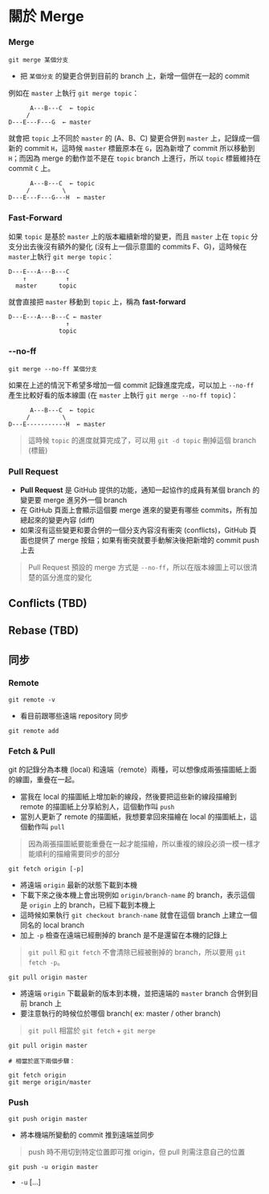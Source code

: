 關於 Merge
=========

### Merge

```
git merge 某個分支
```

* 把 `某個分支` 的變更合併到目前的 branch 上，新增一個併在一起的 commit

例如在 `master` 上執行 `git merge topic`：


```
      A---B---C  ← topic
     /
D---E---F---G  ← master
```

就會把 `topic` 上不同於 `master` 的 (A、B、C) 變更合併到 `master` 上，記錄成一個新的 commit `H`，這時候 `master` 標籤原本在 `G`，因為新增了 commit 所以移動到 `H`；而因為 merge 的動作並不是在 `topic` branch 上進行，所以 `topic` 標籤維持在 commit `C` 上。

```
      A---B---C  ← topic
     /         \
D---E---F---G---H  ← master
```

### Fast-Forward

如果 `topic` 是基於 `master` 上的版本繼續新增的變更，而且 `master` 上在 `topic` 分支分出去後沒有額外的變化 (沒有上一個示意圖的 commits F、G)，這時候在 `master`上執行 `git merge topic`：

```
D---E---A---B---C
    ↑           ↑
  master      topic
```

就會直接把 `master` 移動到 `topic` 上，稱為 **fast-forward**

```
D---E---A---B---C ← master
                ↑
              topic
```

### --no-ff

```
git merge --no-ff 某個分支
```

如果在上述的情況下希望多增加一個 commit 記錄進度完成，可以加上 `--no-ff` 產生比較好看的版本線圖 (在 `master` 上執行 `git merge --no-ff topic`)：

```
      A---B---C  ← topic
     /         \
D---E-----------H  ← master
```

> 這時候 `topic` 的進度就算完成了，可以用 `git -d topic` 刪掉這個 branch (標籤)

### Pull Request

* **Pull Request** 是 GitHub 提供的功能，通知一起協作的成員有某個 branch 的變更要 merge 進另外一個 branch
* 在 GitHub 頁面上會顯示這個要 merge 進來的變更有哪些 commits，所有加總起來的變更內容 (diff)
* 如果沒有這些變更和要合併的一個分支內容沒有衝突 (conflicts)，GitHub 頁面也提供了 merge 按鈕；如果有衝突就要手動解決後把新增的 commit push 上去

> Pull Request 預設的 merge 方式是 `--no-ff`，所以在版本線圖上可以很清楚的區分進度的變化


## Conflicts (TBD)



## Rebase (TBD)


## 同步

### Remote

```
git remote -v
```
* 看目前跟哪些遠端 repository 同步

```
git remote add
```

### Fetch & Pull

git 的記錄分為本機 (local) 和遠端（remote）兩種，可以想像成兩張描圖紙上面的線圖，重疊在一起。

* 當我在 local 的描圖紙上增加新的線段，然後要把這些新的線段描繪到 remote 的描圖紙上分享給別人，這個動作叫 `push`
* 當別人更新了 remote 的描圖紙，我想要拿回來描繪在 local 的描圖紙上，這個動作叫 `pull`

> 因為兩張描圖紙要能重疊在一起才能描繪，所以重複的線段必須一模一樣才能順利的描繪需要同步的部分

```
git fetch origin [-p]
```

* 將遠端 `origin` 最新的狀態下載到本機
* 下載下來之後本機上會出現例如 `origin/branch-name` 的 branch，表示這個是 `origin` 上的 branch，已經下載到本機上
* 這時候如果執行 `git checkout branch-name` 就會在這個 branch 上建立一個同名的 local branch
* 加上 `-p` 檢查在遠端已經刪掉的 branch 是不是還留在本機的記錄上

> `git pull` 和 `git fetch` 不會清除已經被刪掉的 branch，所以要用 `git fetch -p`。

```
git pull origin master
```

* 將遠端 `origin` 下載最新的版本到本機，並把遠端的 `master` branch 合併到目前 branch 上
* 要注意執行的時候位於哪個 branch( ex: master / other branch)

> `git pull` 相當於 `git fetch` + `git merge`

```
git pull origin master

# 相當於底下兩個步驟：

git fetch origin
git merge origin/master
```

### Push

```
git push origin master
```
* 將本機端所變動的 commit 推到遠端並同步

> push 時不用切到特定位置即可推 origin，但 pull 則需注意自己的位置

```
git push -u origin master
```
* `-u` [...]
